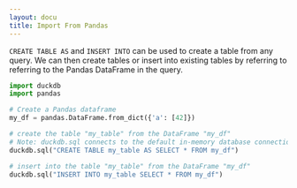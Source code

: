 ```yaml
---
layout: docu
title: Import From Pandas
---
```


`CREATE TABLE AS` and `INSERT INTO` can be used to create a table from any query. We can then create tables or insert into existing tables by referring to referring to the Pandas DataFrame in the query.

```python
import duckdb
import pandas

# Create a Pandas dataframe
my_df = pandas.DataFrame.from_dict({'a': [42]})

# create the table "my_table" from the DataFrame "my_df"
# Note: duckdb.sql connects to the default in-memory database connection
duckdb.sql("CREATE TABLE my_table AS SELECT * FROM my_df")

# insert into the table "my_table" from the DataFrame "my_df"
duckdb.sql("INSERT INTO my_table SELECT * FROM my_df")
```
